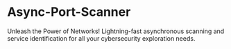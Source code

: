 # Async-Port-Scanner
Unleash the Power of Networks! Lightning-fast asynchronous scanning and service identification for all your cybersecurity exploration needs.
